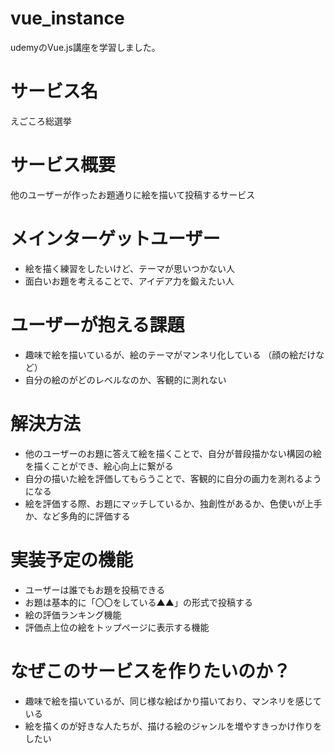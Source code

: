 # vue_instance
udemyのVue.js講座を学習しました。

# サービス名
えごころ総選挙
# サービス概要
他のユーザーが作ったお題通りに絵を描いて投稿するサービス

# メインターゲットユーザー
- 絵を描く練習をしたいけど、テーマが思いつかない人
- 面白いお題を考えることで、アイデア力を鍛えたい人

# ユーザーが抱える課題
- 趣味で絵を描いているが、絵のテーマがマンネリ化している （顔の絵だけなど）
- 自分の絵のがどのレベルなのか、客観的に測れない

# 解決方法
- 他のユーザーのお題に答えて絵を描くことで、自分が普段描かない構図の絵を描くことができ、絵心向上に繋がる
- 自分の描いた絵を評価してもらうことで、客観的に自分の画力を測れるようになる
- 絵を評価する際、お題にマッチしているか、独創性があるか、色使いが上手か、など多角的に評価する

# 実装予定の機能
- ユーザーは誰でもお題を投稿できる
- お題は基本的に「〇〇をしている▲▲」の形式で投稿する
- 絵の評価ランキング機能
- 評価点上位の絵をトップページに表示する機能

# なぜこのサービスを作りたいのか？
- 趣味で絵を描いているが、同じ様な絵ばかり描いており、マンネリを感じている
- 絵を描くのが好きな人たちが、描ける絵のジャンルを増やすきっかけ作りをしたい
